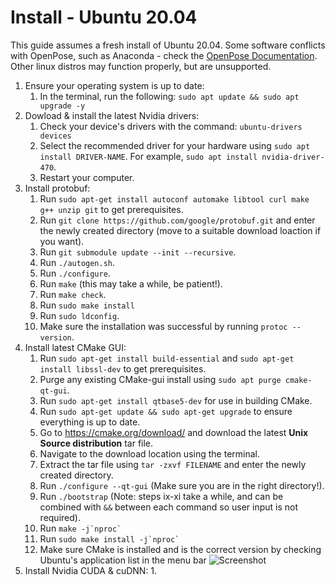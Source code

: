 # Install - Ubuntu 20.04
This guide assumes a fresh install of Ubuntu 20.04. Some software conflicts with OpenPose, such as Anaconda - check the [OpenPose Documentation](https://cmu-perceptual-computing-lab.github.io/openpose/web/html/doc/md_doc_00_index.html). Other linux distros may function properly, but are unsupported.

1. Ensure your operating system is up to date:
   1. In the terminal, run the following: `sudo apt update && sudo apt upgrade -y`
2. Dowload & install the latest Nvidia drivers:
   1. Check your device's drivers with the command: `ubuntu-drivers devices`
   2. Select the recommended driver for your hardware using `sudo apt install DRIVER-NAME`. For example, `sudo apt install nvidia-driver-470`.
   3. Restart your computer.
3. Install protobuf:
   1. Run `sudo apt-get install autoconf automake libtool curl make g++ unzip git` to get prerequisites.
   2. Run `git clone https://github.com/google/protobuf.git` and enter the newly created directory (move to a suitable download loaction if you want).
   3. Run `git submodule update --init --recursive`.
   4. Run `./autogen.sh`.
   5. Run `./configure`.
   6. Run `make` (this may take a while, be patient!).
   7. Run `make check`.
   8. Run `sudo make install`
   9. Run `sudo ldconfig`.
   10. Make sure the installation was successful by running `protoc --version`.
5. Install latest CMake GUI:
   1. Run `sudo apt-get install build-essential` and `sudo apt-get install libssl-dev` to get prerequisites.
   2. Purge any existing CMake-gui install using `sudo apt purge cmake-qt-gui`.
   3. Run `sudo apt-get install qtbase5-dev` for use in building CMake.
   4. Run `sudo apt-get update && sudo apt-get upgrade` to ensure everything is up to date.
   5. Go to https://cmake.org/download/ and download the latest **Unix Source distribution** tar file.
   6. Navigate to the download location using the terminal.
   7. Extract the tar file using `tar -zxvf FILENAME` and enter the newly created directory.
   8. Run `./configure --qt-gui` (Make sure you are in the right directory!).
   9. Run `./bootstrap` (Note: steps ix-xi take a while, and can be combined with `&&` between each command so user input is not required).
   10. Run ```` make -j`nproc` ````
   11. Run ```` sudo make install -j`nproc` ````
   12. Make sure CMake is installed and is the correct version by checking Ubuntu's application list in the menu bar ![Screenshot](https://user-images.githubusercontent.com/70712042/127895411-07ad3984-3c8c-4c43-acb8-d67bec292ae2.png)
6. Install Nvidia CUDA & cuDNN:
   1. 
